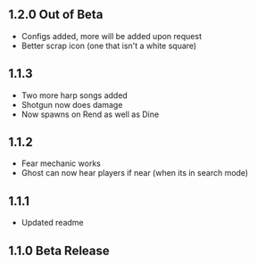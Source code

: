 ## 1.2.0 Out of Beta
* Configs added, more will be added upon request 
* Better scrap icon (one that isn't a white square)

## 1.1.3
* Two more harp songs added
* Shotgun now does damage
* Now spawns on Rend as well as Dine

## 1.1.2
* Fear mechanic works
* Ghost can now hear players if near (when its in search mode)

## 1.1.1
* Updated readme

## 1.1.0 Beta Release
